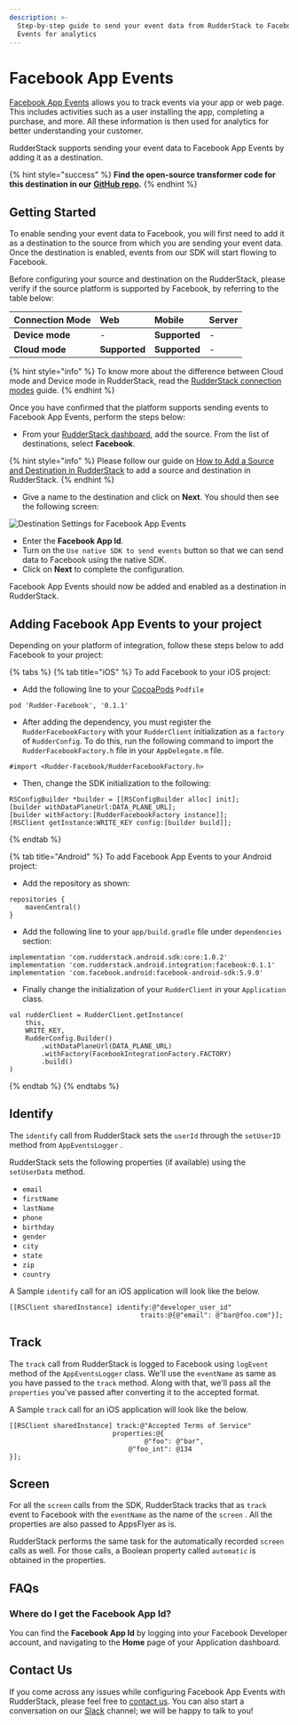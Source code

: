 ```yaml
---
description: >-
  Step-by-step guide to send your event data from RudderStack to Facebook App
  Events for analytics
---
```


# Facebook App Events

[Facebook App Events](https://developers.facebook.com/docs/app-events/) allows you to track events via your app or web page. This includes activities such as a user installing the app, completing a purchase, and more. All these information is then used for analytics for better understanding your customer.

RudderStack supports sending your event data to Facebook App Events by adding it as a destination.

{% hint style="success" %}
**Find the open-source transformer code for this destination in our** [**GitHub repo**](https://github.com/rudderlabs/rudder-transformer/tree/master/v0/destinations/fb)**.**
{% endhint %}

## Getting Started

To enable sending your event data to Facebook, you will first need to add it as a destination to the source from which you are sending your event data. Once the destination is enabled, events from our SDK will start flowing to Facebook.

Before configuring your source and destination on the RudderStack, please verify if the source platform is supported by Facebook, by referring to the table below:

| **Connection Mode** | **Web** | **Mobile** | **Server** |
| :--- | :--- | :--- | :--- |
| **Device mode** | - | **Supported** | - |
| **Cloud mode** | **Supported** | **Supported** | - |

{% hint style="info" %}
To know more about the difference between Cloud mode and Device mode in RudderStack, read the [RudderStack connection modes](https://docs.rudderstack.com/get-started/rudderstack-connection-modes) guide.
{% endhint %}

Once you have confirmed that the platform supports sending events to Facebook App Events, perform the steps below:

* From your [RudderStack dashboard](https://app.rudderlabs.com/), add the source. From the list of destinations, select **Facebook**.

{% hint style="info" %}
Please follow our guide on [How to Add a Source and Destination in RudderStack](https://docs.rudderstack.com/how-to-guides/adding-source-and-destination-rudderstack) to add a source and destination in RudderStack.
{% endhint %}

* Give a name to the destination and click on **Next**. You should then see the following screen:

![Destination Settings for Facebook App Events](../../.gitbook/assets/screenshot-2020-07-31-at-1.01.29-pm.png)

* Enter the **Facebook App Id**. 
* Turn on the `Use native SDK to send events` button so that we can send data to Facebook using the native SDK.
* Click on **Next** to complete the configuration. 

Facebook App Events should now be added and enabled as a destination in RudderStack.

## Adding Facebook App Events to your project

Depending on your platform of integration, follow these steps below to add Facebook to your project:

{% tabs %}
{% tab title="iOS" %}
To add Facebook to your iOS project:

* Add the following line to your [CocoaPods](https://cocoapods.org/) `Podfile` 

```text
pod 'Rudder-Facebook', '0.1.1'
```

* After adding the dependency, you must register the `RudderFacebookFactory` with your `RudderClient` initialization as a `factory` of `RudderConfig`. To do this, run the following command to import the `RudderFacebookFactory.h` file in your `AppDelegate.m` file.

```text
#import <Rudder-Facebook/RudderFacebookFactory.h>
```

* Then, change the SDK initialization to the following:

```text
RSConfigBuilder *builder = [[RSConfigBuilder alloc] init];
[builder withDataPlaneUrl:DATA_PLANE_URL];
[builder withFactory:[RudderFacebookFactory instance]];
[RSClient getInstance:WRITE_KEY config:[builder build]];
```
{% endtab %}

{% tab title="Android" %}
To add Facebook App Events to your Android project:

* Add the repository as shown:

```text
repositories {
    mavenCentral()
}
```

* Add the following line to your `app/build.gradle` file under `dependencies` section:

```text
implementation 'com.rudderstack.android.sdk:core:1.0.2'
implementation 'com.rudderstack.android.integration:facebook:0.1.1'
implementation 'com.facebook.android:facebook-android-sdk:5.9.0'
```

* Finally change the initialization of your `RudderClient` in your `Application` class.

```text
val rudderClient = RudderClient.getInstance(
    this,
    WRITE_KEY,
    RudderConfig.Builder()
        .withDataPlaneUrl(DATA_PLANE_URL)
        .withFactory(FacebookIntegrationFactory.FACTORY)
        .build()
)
```
{% endtab %}
{% endtabs %}

## Identify

The `identify` call from RudderStack sets the `userId` through the `setUserID` method from `AppEventsLogger` . 

RudderStack sets the following properties \(if available\) using the `setUserData` method.

* `email`
* `firstName`
* `lastName`
* `phone`
* `birthday`
* `gender`
* `city`
* `state`
* `zip`
* `country`

A Sample `identify` call for an iOS application will look like the below.

```text
[[RSClient sharedInstance] identify:@"developer_user_id"
                                 traits:@{@"email": @"bar@foo.com"}];
```

## Track

The `track` call from RudderStack is logged to Facebook using `logEvent` method of the `AppEventsLogger` class. We'll use the `eventName` as same as you have passed to the `track` method. Along with that, we'll pass all the `properties` you've passed after converting it to the accepted format.

A Sample `track` call for an iOS application will look like the below.

```text
[[RSClient sharedInstance] track:@"Accepted Terms of Service" 
                          properties:@{
                                  @"foo": @"bar",
                              @"foo_int": @134
}];
```

## Screen

For all the `screen` calls from the SDK, RudderStack tracks that as `track` event to Facebook with the `eventName` as the name of the `screen` . All the properties are also passed to AppsFlyer as is.

RudderStack performs the same task for the automatically recorded `screen` calls as well. For those calls, a Boolean property called `automatic` is obtained in the properties.

## FAQs

### Where do I get the Facebook App Id?

You can find the **Facebook App Id** by logging into your Facebook Developer account, and navigating to the **Home** page of your Application dashboard. 

## Contact Us

If you come across any issues while configuring Facebook App Events with RudderStack, please feel free to [contact us](mailto:%20docs@rudderstack.com). You can also start a conversation on our [Slack](https://resources.rudderstack.com/join-rudderstack-slack) channel; we will be happy to talk to you!


